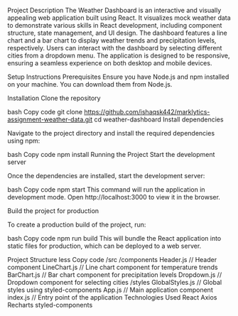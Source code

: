 Project Description
The Weather Dashboard is an interactive and visually appealing web application built using React. It visualizes mock weather data to demonstrate various skills in React development, including component structure, state management, and UI design. The dashboard features a line chart and a bar chart to display weather trends and precipitation levels, respectively. Users can interact with the dashboard by selecting different cities from a dropdown menu. The application is designed to be responsive, ensuring a seamless experience on both desktop and mobile devices.

Setup Instructions
Prerequisites
Ensure you have Node.js and npm installed on your machine. You can download them from Node.js.

Installation
Clone the repository

bash
Copy code
git clone https://github.com/ishaqsk442/marklytics-assignment-weather-data.git
cd weather-dashboard
Install dependencies

Navigate to the project directory and install the required dependencies using npm:

bash
Copy code
npm install
Running the Project
Start the development server

Once the dependencies are installed, start the development server:

bash
Copy code
npm start
This command will run the application in development mode. Open http://localhost:3000 to view it in the browser.

Build the project for production

To create a production build of the project, run:

bash
Copy code
npm run build
This will bundle the React application into static files for production, which can be deployed to a web server.

Project Structure
less
Copy code
/src
  /components
    Header.js        // Header component
    LineChart.js     // Line chart component for temperature trends
    BarChart.js      // Bar chart component for precipitation levels
    Dropdown.js      // Dropdown component for selecting cities
  /styles
    GlobalStyles.js  // Global styles using styled-components
  App.js             // Main application component
  index.js           // Entry point of the application
Technologies Used
React
Axios
Recharts
styled-components
